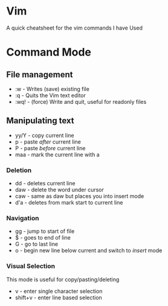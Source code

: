 # Vim

A quick cheatsheet for the vim commands I have Used

# Command Mode

## File management
- :w - Writes (save) existing file
- :q - Quits the Vim text editor
- :wq! - (force) Write and quit, useful for readonly files

## Manipulating text
- yy/Y - copy current line
- p - paste *after* current line
- P - paste *before* current line
- maa - mark the current line with a

### Deletion
- dd - deletes current line
- daw - delete the word under cursor
- caw - same as daw but places you into insert mode
- d'a - deletes from mark start to current line

### Navigation
- gg - jump to start of file
- $ - goes to end of line
- G - go to last line
- o - begin new line below current and switch to *insert* mode

### Visual Selection

This mode is useful for copy/pasting/deleting

- v - enter single character selection
- shift+v - enter line based selection
